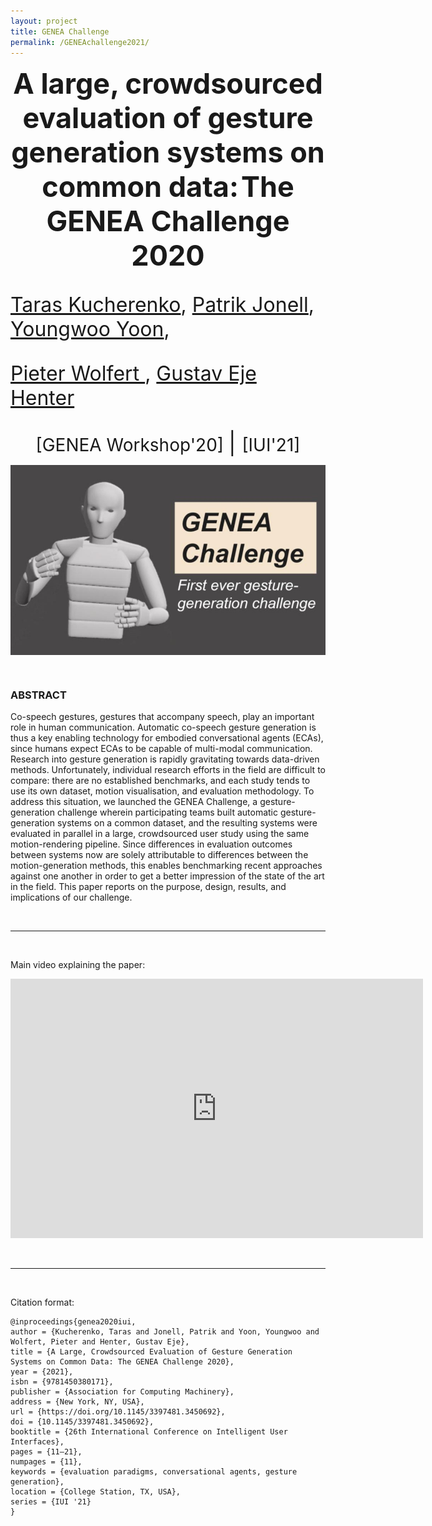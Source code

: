```yaml
---
layout: project
title: GENEA Challenge
permalink: /GENEAchallenge2021/
---
```



<p align="center">
  <b style="font-size: 45px;"> A large, crowdsourced evaluation of gesture generation systems on common data:</b>
<b style="font-size: 45px;">The GENEA Challenge 2020 </b>
  <p style="font-size: 32px;"> <a href="https://svito-zar.github.io/">Taras Kucherenko</a>, <a href="http://www.patrikjonell.se">Patrik Jonell</a>,  <a href="https://sites.google.com/view/youngwoo-yoon/">Youngwoo Yoon</a>, </p>
  <p style="font-size: 32px;"> <a href="https://www.pieterwolfert.com/"> Pieter Wolfert </a>,  <a href="https://people.kth.se/~ghe/"> Gustav Eje Henter</a> </p>
</p>

<p align="center">
 <a href="https://zenodo.org/record/4094697#.YP69xTqxU5k" style="font-size: 28px; text-decoration: none">[GENEA Workshop'20]  </a>  
 <a style="font-size: 35px; text-decoration: none"> |   </a> 
 <a href="https://dl.acm.org/doi/pdf/10.1145/3397481.3450692" style="font-size: 28px; text-decoration: none">[IUI'21]   </a>   
</p>

<div style="text-align:center"><img src="../assets/2021_GENEA.jpg" alt="GENEA figure" align="middle"></div>

&nbsp;

### ABSTRACT
Co-speech gestures, gestures that accompany speech, play an important role in human communication. Automatic co-speech gesture generation is thus a key enabling technology for embodied conversational agents (ECAs), since humans expect ECAs to be capable of multi-modal communication. Research into gesture generation is rapidly gravitating towards data-driven methods. Unfortunately, individual research efforts in the field are difficult to compare: there are no established benchmarks, and each study tends to use its own dataset, motion visualisation, and evaluation methodology. To address this situation, we launched the GENEA Challenge, a gesture-generation challenge wherein participating teams built automatic gesture-generation systems on a common dataset, and the resulting systems were evaluated in parallel in a large, crowdsourced user study using the same motion-rendering pipeline. Since differences in evaluation outcomes between systems now are solely attributable to differences between the motion-generation methods, this enables benchmarking recent approaches against one another in order to get a better impression of the state of the art in the field. This paper reports on the purpose, design, results, and implications of our challenge.


&nbsp;

***
&nbsp;

Main video explaining the paper:

<iframe width="660" height="415" src="https://www.youtube.com/embed/QmaoKRzoVwM" frameborder="0" allow="accelerometer; autoplay; encrypted-media; gyroscope; picture-in-picture" allowfullscreen></iframe>

&nbsp;

***
&nbsp;


Citation format:
```
@inproceedings{genea2020iui,
author = {Kucherenko, Taras and Jonell, Patrik and Yoon, Youngwoo and Wolfert, Pieter and Henter, Gustav Eje},
title = {A Large, Crowdsourced Evaluation of Gesture Generation Systems on Common Data: The GENEA Challenge 2020},
year = {2021},
isbn = {9781450380171},
publisher = {Association for Computing Machinery},
address = {New York, NY, USA},
url = {https://doi.org/10.1145/3397481.3450692},
doi = {10.1145/3397481.3450692},
booktitle = {26th International Conference on Intelligent User Interfaces},
pages = {11–21},
numpages = {11},
keywords = {evaluation paradigms, conversational agents, gesture generation},
location = {College Station, TX, USA},
series = {IUI '21}
}
```


